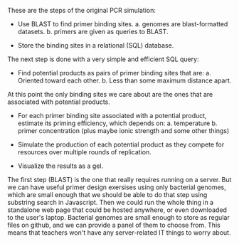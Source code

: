 

These are the steps of the original PCR simulation:

* Use BLAST to find primer binding sites.
    a. genomes are blast-formatted datasets.
    b. primers are given as queries to BLAST.

* Store the binding sites in a relational (SQL) database.

The next step is done with a very simple and efficient SQL query:

* Find potential products as pairs of primer binding sites that are:
    a. Oriented toward each other.
    b. Less than some maximum distance apart.

At this point the only binding sites we care about are the ones that are associated with potential products.

* For each primer binding site associated with a potential product, estimate its priming efficiency, which depends on:
    a. temperature
    b. primer concentration
    (plus maybe ionic strength and some other things)

* Simulate the production of each potential product as they compete for resources over multiple rounds of replication.

* Visualize the results as a gel.

The first step (BLAST) is the one that really requires running on a server. But we can have useful primer design exersises using only bacterial genomes, which are small enough that we should be able to do that step using substring search in Javascript. Then we could run the whole thing in a standalone web page that could be hosted anywhere, or even downloaded to the user's laptop. Bacterial genomes are small enough to store as regular files on github, and we can provide a panel of them to choose from. This means that teachers won't have any server-related IT things to worry about.
